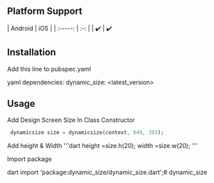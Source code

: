 ## Platform Support

| Android | iOS | | :-----: | :-: | | ✔️ | ✔️

## Installation

Add this line to pubspec.yaml

yaml
dependencies:
dynamic_size: <latest_version>



## Usage

Add Design Screen Size In Class Constructor

```dart
 dynamicsize size = dynamicsize(context, 849, 393);
```
Add height & Width
'''dart
height =size.h(20);
width =size.w(20);
'''

Import package

dart
import 'package:dynamic_size/dynamic_size.dart';#   d y n a m i c _ s i z e  
 